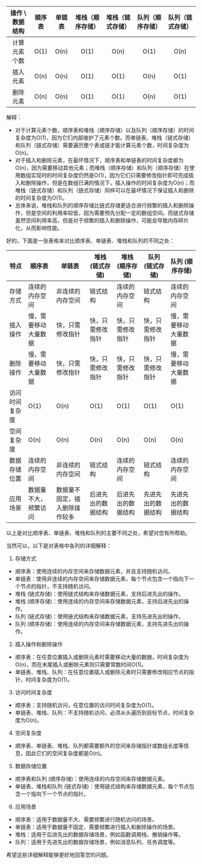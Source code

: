 | 操作 \ 数据结构 | 顺序表 | 单链表 | 堆栈（顺序存储） | 堆栈（链式存储） | 队列（顺序存储） | 队列（链式存储） |
|:-------:|:-----:|:-----:|:---:|:---:|:---:|:---:|
| 计算元素个数 | O(1) | O(n) | O(1) | O(n) | O(1) | O(n) |
| 插入元素 | O(n) | O(n) | O(1) | O(1) | O(n) | O(1) |
| 删除元素 | O(n) | O(n) | O(1) | O(1) | O(n) | O(1) |

解释：

- 对于计算元素个数，顺序表和堆栈（顺序存储）以及队列（顺序存储）的时间复杂度为O(1)，因为它们内部维护了元素个数。而单链表、堆栈（链式存储）和队列（链式存储）需要遍历整个表或链才能计算元素个数，时间复杂度为O(n)。
- 对于插入和删除元素，在最坏情况下，顺序表和单链表的时间复杂度都为O(n)，因为需要移动其他元素；而堆栈（顺序存储）和队列（顺序存储）在使用数组实现时的时间复杂度仍然是O(1)，因为它们只需要修改指针即可完成插入和删除操作，但是在数组已满的情况下，插入操作的时间复杂度为O(n)；而堆栈（链式存储）和队列（链式存储）同样可以在最坏情况下保证插入和删除的时间复杂度为O(1)。
- 总体来说，堆栈和队列的顺序存储比链式存储更适合进行频繁的插入和删除操作，但是空间的利用率较低，因为需要预先分配一定的数组空间。而链式存储虽然空间利用率高，但是对于频繁的插入和删除操作，可能会导致内存碎片化，从而影响性能。

好的，下面是一张表格来对比顺序表、单链表、堆栈和队列的不同之处：

| 特点 | 顺序表 | 单链表 | 堆栈 (链式存储) | 堆栈 (顺序存储) | 队列 (链式存储) | 队列 (顺序存储) |
| --- | --- | --- | --- | --- | --- | --- |
| 存储方式 | 连续的内存空间 | 非连续的内存空间 | 链式结构 | 连续的内存空间 | 链式结构 | 连续的内存空间 |
| 插入操作 | 慢，需要移动大量数据 | 快，只需修改指针 | 快，只需修改指针 | 快，只需修改指针 | 快，只需修改指针 | 慢，需要移动大量数据 |
| 删除操作 | 慢，需要移动大量数据 | 快，只需修改指针 | 快，只需修改指针 | 快，只需修改指针 | 快，只需修改指针 | 慢，需要移动大量数据 |
| 访问时间复杂度 | O(1) | O(n) | O(1) | O(1) | O(1) | O(1) |
| 空间复杂度 | O(n) | O(n) | O(n) | O(n) | O(n) | O(n) |
| 数据存储位置 | 连续的内存空间 | 非连续的内存空间 | 链式结构 | 连续的内存空间 | 链式结构 | 连续的内存空间 |
| 应用场景 | 数据量不大，频繁访问 | 数据量不固定，插入删除操作较多 | 后进先出的数据结构 | 后进先出的数据结构 | 先进先出的数据结构 | 先进先出的数据结构 |

以上是对比顺序表、单链表、堆栈和队列的主要不同之处，希望对您有所帮助。


当然可以，以下是对表格中各列的详细解释：

1. 存储方式

- 顺序表：使用连续的内存空间来存储数据元素，并且支持随机访问。
- 单链表：使用非连续的内存空间来存储数据元素，每个节点包含一个指向下一个节点的指针，不支持随机访问。
- 堆栈 (链式存储)：使用链式结构来存储数据元素，支持后进先出的操作。
- 堆栈 (顺序存储)：使用连续的内存空间来存储数据元素，支持后进先出的操作。
- 队列 (链式存储)：使用链式结构来存储数据元素，支持先进先出的操作。
- 队列 (顺序存储)：使用连续的内存空间来存储数据元素，支持先进先出的操作。

2. 插入操作和删除操作

- 顺序表：在任意位置插入或删除元素时需要移动大量的数据，时间复杂度为O(n)，而在末尾插入或删除元素则只需要常数时间O(1)。
- 单链表、堆栈、队列：在任意位置插入或删除元素时只需要修改相应节点的指针，时间复杂度为O(1)。

3. 访问时间复杂度

- 顺序表：支持随机访问，任意位置的访问时间复杂度为O(1)。
- 单链表、堆栈、队列：不支持随机访问，必须从头遍历到目标节点，时间复杂度为O(n)。

4. 空间复杂度

- 顺序表、单链表、堆栈、队列都需要额外的空间来存储指针或数组长度等信息，因此它们的空间复杂度都是O(n)。

5. 数据存储位置

- 顺序表和队列 (顺序存储)：使用连续的内存空间来存储数据元素。
- 单链表、堆栈和队列 (链式存储)：使用链式结构来存储数据元素，每个节点包含一个指向下一个节点的指针。

6. 应用场景

- 顺序表：适用于数据量不大、需要频繁进行随机访问的场景。
- 单链表：适用于数据量不固定、需要频繁进行插入和删除操作的场景。
- 堆栈：适用于后进先出的数据存储场景，例如函数调用栈、撤销操作等。
- 队列：适用于先进先出的数据存储场景，例如消息队列、任务调度等。

希望这些详细解释能够更好地回答您的问题。
